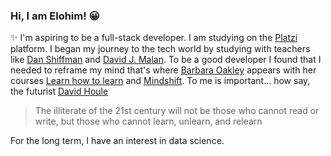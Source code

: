 ### Hi, I am Elohim! 😀
✨ I'm aspiring to be a full-stack developer. I am studying on the [Platzi](https://platzi.com) platform. I began my journey to the tech world by studying with teachers like [Dan Shiffman](https://thecodingtrain.com/) and [David J. Malan](https://en.wikipedia.org/wiki/David_J._Malan). To be a good developer I found that  I needed to reframe my mind that's where [Barbara Oakley](https://barbaraoakley.com/) appears with her courses [Learn how to learn](https://www.coursera.org/learn/learning-how-to-learn?=) and [Mindshift](https://www.coursera.org/learn/mindshift?=). To me is important... how say, the futurist [David Houle](https://blog.kannu.com/digital-learning/david-houle-change-the-only-constant/) 
> The illiterate of the 21st century will not be those who cannot read or write, but those who cannot learn, unlearn, and relearn

For the long term, I have an interest in data science. 

<!--
**elohimgv/elohimgv** is a ✨ _special_ ✨ repository because its `README.md` (this file) appears on your GitHub profile.

Here are some ideas to get you started:

- 🔭 I’m currently working on ...
- 👯 I’m looking to collaborate on ...
- 🤔 I’m looking for help with ...
- 💬 Ask me about ...
- 📫 How to reach me: ...
- 😄 Pronouns: ...
- ⚡ Fun fact: ...
-->
